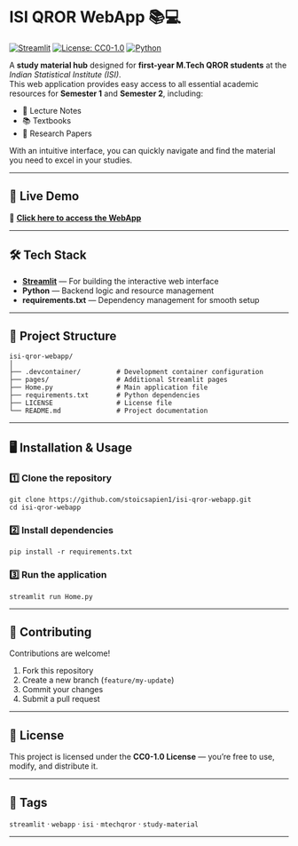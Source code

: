 
# ISI QROR WebApp 📚💻

[![Streamlit](https://img.shields.io/badge/Streamlit-FF4B4B?logo=streamlit&logoColor=white)](https://streamlit.io/)
[![License: CC0-1.0](https://img.shields.io/badge/License-CC0%201.0-lightgrey.svg)](http://creativecommons.org/publicdomain/zero/1.0/)
[![Python](https://img.shields.io/badge/Python-3.x-blue?logo=python&logoColor=white)](https://www.python.org/)

A **study material hub** designed for **first-year M.Tech QROR students** at the *Indian Statistical Institute (ISI)*.  
This web application provides easy access to all essential academic resources for **Semester 1** and **Semester 2**, including:

- 📄 Lecture Notes  
- 📚 Textbooks  
- 📑 Research Papers  

With an intuitive interface, you can quickly navigate and find the material you need to excel in your studies.

---

## 🚀 Live Demo

🔗 **[Click here to access the WebApp](https://isi-qror-webapp1.streamlit.app/)**

---

## 🛠 Tech Stack

- **[Streamlit](https://streamlit.io/)** — For building the interactive web interface  
- **Python** — Backend logic and resource management  
- **requirements.txt** — Dependency management for smooth setup  

---

## 📂 Project Structure

```
isi-qror-webapp/
│
├── .devcontainer/         # Development container configuration
├── pages/                 # Additional Streamlit pages
├── Home.py                # Main application file
├── requirements.txt       # Python dependencies
├── LICENSE                # License file
└── README.md              # Project documentation
```

---

## 🖥 Installation & Usage

### 1️⃣ Clone the repository

```
git clone https://github.com/stoicsapien1/isi-qror-webapp.git
cd isi-qror-webapp
```

### 2️⃣ Install dependencies

```
pip install -r requirements.txt
```

### 3️⃣ Run the application

```
streamlit run Home.py
```

---

## 🤝 Contributing

Contributions are welcome!

1. Fork this repository  
2. Create a new branch (`feature/my-update`)  
3. Commit your changes  
4. Submit a pull request  

---

## 📜 License

This project is licensed under the **CC0-1.0 License** — you’re free to use, modify, and distribute it.

---

## 📌 Tags

`streamlit` · `webapp` · `isi` · `mtechqror` · `study-material`

---

